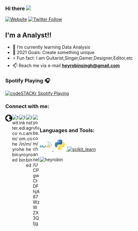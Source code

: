 ### Hi there <a href="https://www.heyrobin.github.io/"><img src="https://media.giphy.com/media/hvRJCLFzcasrR4ia7z/giphy.gif" width="25px"></a>

[![Website](https://img.shields.io/website?label=heyrobin.github.io&style=for-the-badge&url=https%3A%2F%2Fheyrobin.github.io)](https://heyrobin.github.io/)
[![Twitter Follow](https://img.shields.io/twitter/follow/heyrobined?color=1DA1F2&logo=twitter&style=for-the-badge)](https://twitter.com/heyrobined/)

## I'm a Analyst!!

- 🌱 I’m currently learning Data Analysis
- 🥅 2021 Goals: Create something unique
- ⚡ Fun fact: I am Guitarist,Singer,Gamer,Designer,Editor,etc
- 📫 Reach me via e-mail **heyrobinsingh@gmail.com**

### Spotify Playing 🎧

[<img src="https://now-playing-codestackr.vercel.app/api/spotify-playing" alt="codeSTACKr Spotify Playing" width="350" />](https://open.spotify.com/track/60a0Rd6pjrkxjPbaKzXjfq)

### Connect with me:

<img align="left" alt="heyrobin.github.io" width="22px" src="https://raw.githubusercontent.com/iconic/open-iconic/master/svg/globe.svg" />
<img align="left" alt="twitter.com/heyrobined" width="22px" src="https://cdn.jsdelivr.net/npm/simple-icons@v3/icons/twitter.svg" />
<img align="left" alt="linkedin.com/in/heyrobin" width="22px" src="https://cdn.jsdelivr.net/npm/simple-icons@v3/icons/linkedin.svg" />
<img align="left" alt="instagram.com/heyrobined" width="22px" src="https://cdn.jsdelivr.net/npm/simple-icons@v3/icons/instagram.svg" />
<img align="left" alt="youtube.com/channel/UCPgwCtDFhjA87WzWZX3Qtjg" width="22px" src="https://cdn.jsdelivr.net/npm/simple-icons@v3/icons/youtube.svg" />

<br />

### Languages and Tools:

<p align="left"> 
<a href="https://www.mysql.com/" target="_blank"> 
<img src="https://raw.githubusercontent.com/devicons/devicon/master/icons/mysql/mysql-original-wordmark.svg" alt="mysql" width="40" height="40"/> </a>
<a href="https://www.python.org" target="_blank"> 
<img src="https://raw.githubusercontent.com/devicons/devicon/master/icons/python/python-original.svg" alt="python" width="40" height="40"/> </a> 
<a href="https://scikit-learn.org/" target="_blank"> 
<img src="https://upload.wikimedia.org/wikipedia/commons/0/05/Scikit_learn_logo_small.svg" alt="scikit_learn" width="40" height="40"/> </a> 
</p>

<p><img align="center" src="https://github-readme-stats.vercel.app/api/top-langs?username=heyrobin&show_icons=true&locale=en&layout=compact" alt="heyrobin" /></p>
